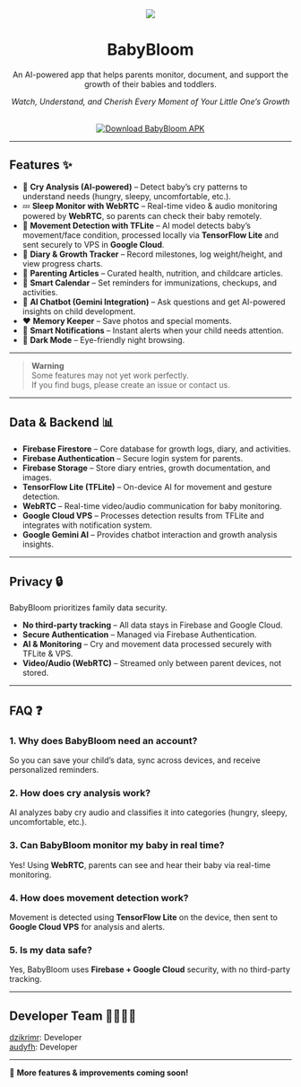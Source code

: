 <div align="center">
    <img src="https://github.com/username/BabyBloom/blob/master/babybloom_banner.png">
    <h1>BabyBloom</h1>
    <p>An AI-powered app that helps parents monitor, document, and support the growth of their babies and toddlers.</p>
    <p><i>Watch, Understand, and Cherish Every Moment of Your Little One’s Growth</i></p>
    <br>
    <a href="https://drive.google.com/file/d/1PiRwLUknKlmwbHAqjJ48mNS818YZ_gIo/view?usp=sharing">
  <img src="https://img.shields.io/badge/Download-APK-pink?style=for-the-badge&logo=android" 
       alt="Download BabyBloom APK"/>
    </a>
</div>

---

## Features ✨️

- 👶 **Cry Analysis (AI-powered)** – Detect baby’s cry patterns to understand needs (hungry, sleepy, uncomfortable, etc.).  
- 💤 **Sleep Monitor with WebRTC** – Real-time video & audio monitoring powered by **WebRTC**, so parents can check their baby remotely.  
- 🎥 **Movement Detection with TFLite** – AI model detects baby’s movement/face condition, processed locally via **TensorFlow Lite** and sent securely to VPS in **Google Cloud**.  
- 📔 **Diary & Growth Tracker** – Record milestones, log weight/height, and view progress charts.  
- 📰 **Parenting Articles** – Curated health, nutrition, and childcare articles.  
- 📅 **Smart Calendar** – Set reminders for immunizations, checkups, and activities.  
- 🤖 **AI Chatbot (Gemini Integration)** – Ask questions and get AI-powered insights on child development.  
- ❤️ **Memory Keeper** – Save photos and special moments.  
- 🔔 **Smart Notifications** – Instant alerts when your child needs attention.  
- 🌙 **Dark Mode** – Eye-friendly night browsing.  

---

> **Warning**  
> Some features may not yet work perfectly.  
> If you find bugs, please create an issue or contact us.  

---

## Data & Backend 📊  

- **Firebase Firestore** – Core database for growth logs, diary, and activities.  
- **Firebase Authentication** – Secure login system for parents.  
- **Firebase Storage** – Store diary entries, growth documentation, and images.  
- **TensorFlow Lite (TFLite)** – On-device AI for movement and gesture detection.  
- **WebRTC** – Real-time video/audio communication for baby monitoring.  
- **Google Cloud VPS** – Processes detection results from TFLite and integrates with notification system.  
- **Google Gemini AI** – Provides chatbot interaction and growth analysis insights.  

---

## Privacy 🔒  

BabyBloom prioritizes family data security.  
- **No third-party tracking** – All data stays in Firebase and Google Cloud.  
- **Secure Authentication** – Managed via Firebase Authentication.  
- **AI & Monitoring** – Cry and movement data processed securely with TFLite & VPS.  
- **Video/Audio (WebRTC)** – Streamed only between parent devices, not stored.  

---

## FAQ ❓  

### 1. Why does BabyBloom need an account?  
So you can save your child’s data, sync across devices, and receive personalized reminders.  

### 2. How does cry analysis work?  
AI analyzes baby cry audio and classifies it into categories (hungry, sleepy, uncomfortable, etc.).  

### 3. Can BabyBloom monitor my baby in real time?  
Yes! Using **WebRTC**, parents can see and hear their baby via real-time monitoring.  

### 4. How does movement detection work?  
Movement is detected using **TensorFlow Lite** on the device, then sent to **Google Cloud VPS** for analysis and alerts.  

### 5. Is my data safe?  
Yes, BabyBloom uses **Firebase + Google Cloud** security, with no third-party tracking.  

---

## Developer Team 🧑‍💻👩‍💻  

[dzikrimr](https://github.com/dzikrimr): Developer  
[audyfh](https://github.com/audyfh): Developer

---

🚀 **More features & improvements coming soon!**  

